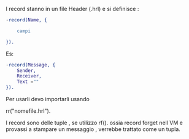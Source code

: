 I record stanno in un file Header (.hrl)
e si definisce :
```Erlang
-record(Name, {

    campi

}).
```
Es:
```Erlang
-record(Message, {
    Sender, 
    Receiver,
    Text =""
}).
```

Per usarli devo importarli usando

rr("nomefile.hrl").

I record sono delle tuple , se utilizzo rf(). ossia record forget nell VM e provassi a stampare un messaggio , 
verrebbe trattato come un tupla.